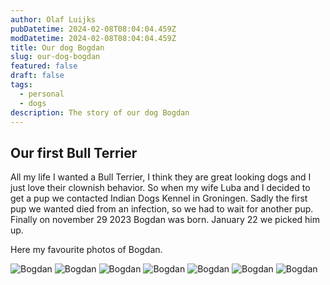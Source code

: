 ```yaml
---
author: Olaf Luijks
pubDatetime: 2024-02-08T08:04:04.459Z
modDatetime: 2024-02-08T08:04:04.459Z
title: Our dog Bogdan
slug: our-dog-bogdan
featured: false
draft: false
tags:
  - personal
  - dogs
description: The story of our dog Bogdan
---
```


## Our first Bull Terrier

All my life I wanted a Bull Terrier, I think they are great looking dogs and I just love their clownish behavior. So when my wife Luba and I decided to get a pup we contacted Indian Dogs Kennel in Groningen. Sadly the first pup we wanted died from an infection, so we had to wait for another pup. Finally on november 29 2023 Bogdan was born. January 22 we picked him up.

Here my favourite photos of Bogdan.

![Bogdan](@/assets/images/bogdan/bogdan-0001.jpeg)
![Bogdan](@/assets/images/bogdan/bogdan-0002.jpeg)
![Bogdan](@/assets/images/bogdan/bogdan-0003.jpeg)
![Bogdan](@/assets/images/bogdan/bogdan-0004.jpeg)
![Bogdan](@/assets/images/bogdan/bogdan-0005.jpeg)
![Bogdan](@/assets/images/bogdan/bogdan-0006.jpeg)
![Bogdan](@/assets/images/bogdan/bogdan-0007.jpeg)
